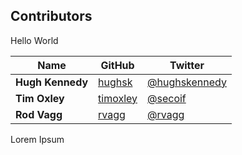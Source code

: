 ## Contributors

Hello World

| Name             | GitHub                                  | Twitter                                           |
| ---------------- | --------------------------------------- | ------------------------------------------------- |
| **Hugh Kennedy** | [hughsk](https://github.com/hughsk)     | [@hughskennedy](https://twitter.com/hughskennedy) |
| **Tim Oxley**    | [timoxley](https://github.com/timoxley) | [@secoif](https://twitter.com/secoif)             |
| **Rod Vagg**     | [rvagg](https://github.com/rvagg)       | [@rvagg](https://twitter.com/rvagg)               |

Lorem Ipsum
